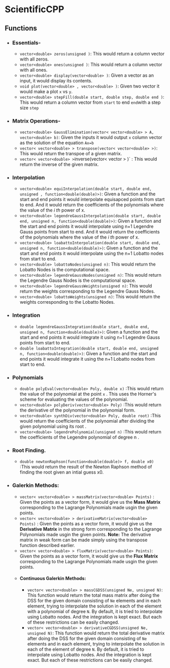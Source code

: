 # ScientificCPP


## Functions 

* ### Essentials-
    * `vector<double> zeros(unsigned )`: This would return a column vector with all zeros.
    * `vector<double> ones(unsigned )`: This would return a column vector with all ones.
    * `vector<double> display(vector<double> )`: Given a vector<double> as an input, it would display its contents.
    * `void plot(vector<double> , vector<double> )`: Given two vector it would make a plot `x` vs `y`.
    * `vector<double> stepFill(double start, double step, double end )`: This would return a column vector from `start` to end `end`with a step size `step`
* ### Matrix Operations-
    * `vector<double> GaussElimination(vector< vector<double> > A, vector<double> b)`: Given the inputs it would output `x` column vector as the solution of the equation `Ax=b`
    * `vector< vector<double> > transpose(vector< vector<double> >)`: This would return the transpoe of a given matrix.
	* `vector< vector<double> >`inverse(vector< vector<double> > )` : This would return the inverse of the given matrix.
* ### Interpolation 
    * `vector<double> equiInterpolation(double start, double end, unsigned , function<double(double)>)`: Given a function and the start and end points it would interpolate equisapced points from start to end. And it would return the coefficients of the polynomials where the value of the _i th_ power of x.
    * `vector<double> legendreGaussInterpolation(double start, double end, unsigned n, function<double(double)>)`: Given a function and the start and end points it would interpolate using n+1 Legendre Gauss points from start to end. And it would return the coefficients of the polynomials where the value of the _i th_ power of x.
    * `vector<double> loabattoInterpolation(double start, double end, unsigned n, function<double(double)>)`: Given a function and the start and end points it would interpolate using the n+1 Lobatto nodes from start to end.
    * `vector<double> lobattoNodes(unsigned n)`: This would return the Lobatto Nodes is the computational space.
    * `vector<double> legendreGaussNodes(unsigned n)`: This would return the Legendre Gauss Nodes is the computational space.
    *  `vector<double> legendreGaussWeights(unsigned n)`: This would return the weights corresponding to the Legendre Gauss Nodes.
    *  `vector<double> lobattoWeights(unsigned n)`: This would return the weights corresponding to the Lobatto Nodes.
    
* ### Integration
    * `double legendreGaussIntegration(double start, double end, unsigned n, function<double(double)>)`: Given a function and the start and end points it would integrate it using n+1 Legendre Gauss points from start to end.
    * `double loabattoIntegration(double start, double end, unsigned n, function<double(double)>)`: Given a function and the start and end points it would integrate it using the n+1 Lobatto nodes from start to end.

* ### Polynomials
    * `double polyEval(vector<double> Poly, double x)` :This would return the value of the polynomial at the point `x` . This uses the Horner's scheme for evaluating the values of the polynomial. 
    * `vector<double> polyDeriv(vector<double> Poly)` :This would return the derivative of the polynomial in the polynomial form. 
    * `vector<double> synthDiv(vector<double> Poly, double root)` :This would return the coefficients of the polynomial after dividing the given polynomial using its root .
    * `vector<double> legendrePolynomial(unsigned n)` :This would return the coefficients of the Legendre polynomial of degree n .

* ### Root Finding.
    * `double newtonRaphson(function<double(double)> f, double x0)` :This would return the result of the Newton Raphson method of finding the root given an intial guess x0.

* ### Galerkin Methods:
    * `vector< vector<double> > massMatrix(vector<double> Points)` : Given the points as a vector<double> form, it would give us the **Mass Matrix** corresponding to the Lagrange Polynomials made usgin the given points.
    * `vector< vector<double> > derivativeMatrix(vector<double> Points)` : Given the points as a vector<double> form, it would give us the **Derivative Matrix**  in the strong form corresponding to the Lagrange Polynomials made usgin the given points. **Note:** The derivative matrix in weak form can be made simply using the transpose function described earlier.
    * `vector< vector<double> > fluxMatrix(vector<double> Points)`: Given the points as a vector<double> form, it would give us the **Flux Matrix** corresponding to the Lagrange Polynomials made usgin the given points. 
    * #### Continuous Galerkin Methods:
		* `vector< vector<double> > massCGDSS(unsigned Ne, unsigned N)`: This function would return the total mass matrix after doing the DSS for the given domain consisting of `Ne` elements and in each element, trying to interpolate the solution in each of the element with a polynomial of degree `N`. By default, it is tried to interpolate using Lobatto nodes. And the integration is kept exact. But each of these restrictions can be easily changed.
		* `vector< vector<double> > derivativeCGDSS(unsigned Ne, unsigned N)`: This function would return the total derivative matrix after doing the DSS for the given domain consisting of `Ne` elements and in each element, trying to interpolate the solution in each of the element of degree `N`. By default, it is tried to interpolate using Lobatto nodes. And the integration is kept exact. But each of these restrictions can be easily changed. 
